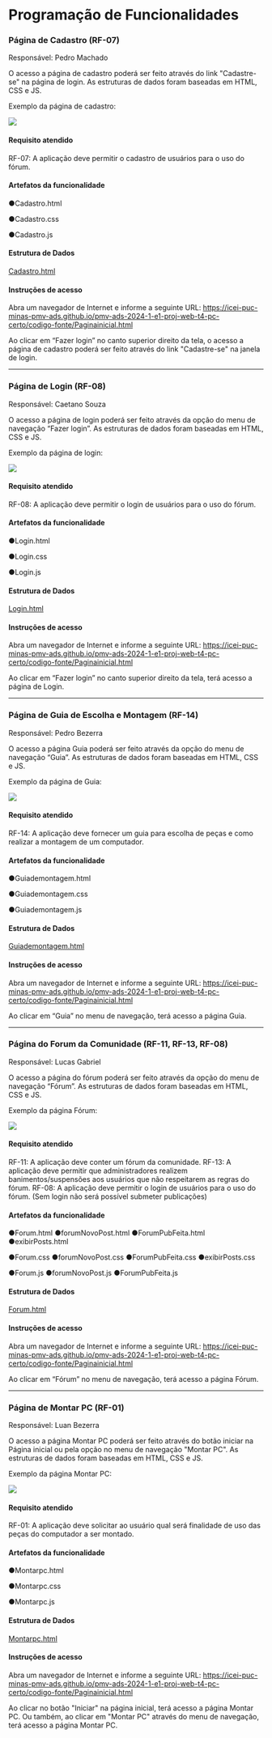 # Programação de Funcionalidades

### Página de Cadastro (RF-07)

Responsável: Pedro Machado

O acesso a página de cadastro poderá ser feito através do link "Cadastre-se" na página de login. As estruturas de dados foram baseadas em HTML, CSS e JS.

Exemplo da página de cadastro:

<img src="https://github.com/ICEI-PUC-Minas-PMV-ADS/pmv-ads-2024-1-e1-proj-web-t4-pc-certo/blob/main/documentos/img/E3-pagCadastro.png">

#### Requisito atendido

RF-07: A aplicação deve permitir o cadastro de usuários para o uso do fórum.


#### Artefatos da funcionalidade

●Cadastro.html

●Cadastro.css

●Cadastro.js

#### Estrutura de Dados

[Cadastro.html](https://github.com/ICEI-PUC-Minas-PMV-ADS/pmv-ads-2024-1-e1-proj-web-t4-pc-certo/blob/main/codigo-fonte/Cadastro.html)


#### Instruções de acesso

Abra um navegador de Internet e informe a seguinte URL: https://icei-puc-minas-pmv-ads.github.io/pmv-ads-2024-1-e1-proj-web-t4-pc-certo/codigo-fonte/Paginainicial.html

Ao clicar em “Fazer login” no canto superior direito da tela, o acesso a página de cadastro poderá ser feito através do link "Cadastre-se" na janela de login.

<hr>

### Página de Login (RF-08)

Responsável: Caetano Souza

O acesso a página de login poderá ser feito através da opção do menu de navegação “Fazer login”. As estruturas de dados foram baseadas em HTML, CSS e JS.

Exemplo da página de login:

<img src="https://github.com/ICEI-PUC-Minas-PMV-ADS/pmv-ads-2024-1-e1-proj-web-t4-pc-certo/blob/main/documentos/img/E3-pagLogin.png">

#### Requisito atendido

RF-08: A aplicação deve permitir o login de usuários para o uso do fórum.


#### Artefatos da funcionalidade

●Login.html

●Login.css

●Login.js

#### Estrutura de Dados

[Login.html](https://github.com/ICEI-PUC-Minas-PMV-ADS/pmv-ads-2024-1-e1-proj-web-t4-pc-certo/blob/main/codigo-fonte/Login.html)


#### Instruções de acesso

Abra um navegador de Internet e informe a seguinte URL: https://icei-puc-minas-pmv-ads.github.io/pmv-ads-2024-1-e1-proj-web-t4-pc-certo/codigo-fonte/Paginainicial.html

Ao clicar em “Fazer login” no canto superior direito da tela, terá acesso a página de Login.

<hr>

### Página de Guia de Escolha e Montagem (RF-14)

Responsável: Pedro Bezerra

O acesso a página Guia poderá ser feito através da opção do menu de navegação “Guia”. As estruturas de dados foram baseadas em HTML, CSS e JS.

Exemplo da página de Guia:

<img src="https://github.com/ICEI-PUC-Minas-PMV-ADS/pmv-ads-2024-1-e1-proj-web-t4-pc-certo/blob/main/documentos/img/E3-pagGuias.png">

#### Requisito atendido

RF-14: A aplicação deve fornecer um guia para escolha de peças e como realizar a montagem de um computador.


#### Artefatos da funcionalidade

●Guiademontagem.html

●Guiademontagem.css

●Guiademontagem.js

#### Estrutura de Dados

[Guiademontagem.html](https://github.com/ICEI-PUC-Minas-PMV-ADS/pmv-ads-2024-1-e1-proj-web-t4-pc-certo/blob/main/codigo-fonte/Guiademontagem.html)


#### Instruções de acesso

Abra um navegador de Internet e informe a seguinte URL: https://icei-puc-minas-pmv-ads.github.io/pmv-ads-2024-1-e1-proj-web-t4-pc-certo/codigo-fonte/Paginainicial.html

Ao clicar em “Guia” no menu de navegação, terá acesso a página Guia.

<hr>

### Página do Forum da Comunidade (RF-11, RF-13, RF-08)

Responsável: Lucas Gabriel

O acesso a página do fórum poderá ser feito através da opção do menu de navegação “Fórum”. As estruturas de dados foram baseadas em HTML, CSS e JS.

Exemplo da página Fórum:

<img src="https://github.com/ICEI-PUC-Minas-PMV-ADS/pmv-ads-2024-1-e1-proj-web-t4-pc-certo/blob/main/documentos/img/E3-pagForumDaComunidade.png">

#### Requisito atendido

RF-11: A aplicação deve conter um fórum da comunidade.
RF-13: A aplicação deve permitir que administradores realizem banimentos/suspensões aos usuários que não respeitarem as regras do fórum.
RF-08: A aplicação deve permitir o login de usuários para o uso do fórum. (Sem login não será possível submeter publicações)

#### Artefatos da funcionalidade

●Forum.html
●forumNovoPost.html
●ForumPubFeita.html
●exibirPosts.html

●Forum.css
●forumNovoPost.css
●ForumPubFeita.css
●exibirPosts.css

●Forum.js
●forumNovoPost.js
●ForumPubFeita.js

#### Estrutura de Dados

[Forum.html](https://github.com/ICEI-PUC-Minas-PMV-ADS/pmv-ads-2024-1-e1-proj-web-t4-pc-certo/blob/main/codigo-fonte/Forum.html)


#### Instruções de acesso

Abra um navegador de Internet e informe a seguinte URL: https://icei-puc-minas-pmv-ads.github.io/pmv-ads-2024-1-e1-proj-web-t4-pc-certo/codigo-fonte/Paginainicial.html

Ao clicar em “Fórum” no menu de navegação, terá acesso a página Fórum.

<hr>

### Página de Montar PC (RF-01)

Responsável: Luan Bezerra

O acesso a página Montar PC poderá ser feito através do botão iniciar na Página inicial ou pela opção no menu de navegação "Montar PC". As estruturas de dados foram baseadas em HTML, CSS e JS.

Exemplo da página Montar PC:

<img src="https://github.com/ICEI-PUC-Minas-PMV-ADS/pmv-ads-2024-1-e1-proj-web-t4-pc-certo/blob/main/documentos/img/E3-pagMontarpc.png">

#### Requisito atendido

RF-01: A aplicação deve solicitar ao usuário qual será finalidade de uso das peças do computador a ser montado.


#### Artefatos da funcionalidade

●Montarpc.html

●Montarpc.css

●Montarpc.js

#### Estrutura de Dados

[Montarpc.html](https://github.com/ICEI-PUC-Minas-PMV-ADS/pmv-ads-2024-1-e1-proj-web-t4-pc-certo/blob/main/codigo-fonte/Montarpc.html)


#### Instruções de acesso

Abra um navegador de Internet e informe a seguinte URL: https://icei-puc-minas-pmv-ads.github.io/pmv-ads-2024-1-e1-proj-web-t4-pc-certo/codigo-fonte/Paginainicial.html

Ao clicar no botão "Iniciar" na página inicial, terá acesso a página Montar PC.
Ou também, ao clicar em "Montar PC" através do menu de navegação, terá acesso a página Montar PC.
